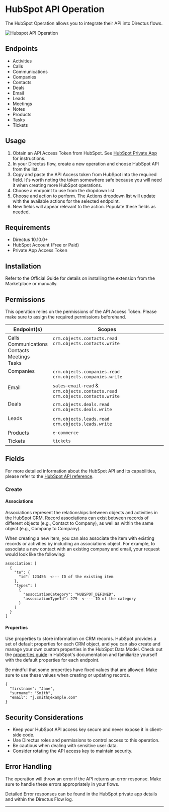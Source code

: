 # HubSpot API Operation

The HubSpot Operation allows you to integrate their API into Directus flows.

![Hubspot API Operation](https://raw.githubusercontent.com/directus-labs/extensions/main/packages/hubspot-operation/docs/hubspot-operation.png)

## Endpoints

- Activities
- Calls
- Communications
- Companies
- Contacts
- Deals
- Email
- Leads
- Meetings
- Notes
- Products
- Tasks
- Tickets

## Usage

1. Obtain an API Access Token from HubSpot. See [HubSpot Private App](https://developers.hubspot.com/beta-docs/guides/apps/private-apps/overview) for instructions.
2. In your Directus flow, create a new operation and choose HubSpot API from the list.
3. Copy and paste the API Access token from HubSpot into the required field. It's worth noting the token somewhere safe because you will need it when creating more HubSpot operations.
4. Choose a endpoint to use from the dropdown list
5. Choose and action to perform. The Actions dropdown list will update with the available actions for the selected endpoint.
6. New fields will appear relevant to the action. Populate these fields as needed.

## Requirements

- Directus 10.10.0+
- HubSpot Account (Free or Paid)
- Private App Access Token

## Installation

Refer to the Official Guide for details on installing the extension from the Marketplace or manually.

## Permissions

This operation relies on the permissions of the API Access Token. Please make sure to assign the required permissions beforehand.

| Endpoint(s) | Scopes |
| -------- | ------ |
| Calls<br/>Communications<br/>Contacts<br/>Meetings<br/>Tasks | `crm.objects.contacts.read`<br/>`crm.objects.contacts.write`<br/>&nbsp;<br/>&nbsp;<br/>&nbsp; |
| Companies<br/>&nbsp; | `crm.objects.companies.read`<br/>`crm.objects.companies.write` |
| Email<br/>&nbsp; | `sales-email-read` &amp; `crm.objects.contacts.read`</br>`crm.objects.contacts.write`</br> |
| Deals<br/>&nbsp; | `crm.objects.deals.read`<br/>`crm.objects.deals.write` |
| Leads<br/>&nbsp; | `crm.objects.leads.read`<br/>`crm.objects.leads.write` |
| Products | `e-commerce` |
| Tickets | `tickets` |

## Fields

For more detailed information about the HubSpot API and its capabilities, please refer to the [HubSpot API reference](https://developers.hubspot.com/beta-docs/reference/api/).

### Create

#### Associations

Associations represent the relationships between objects and activities in the HubSpot CRM. Record associations can exist between records of different objects (e.g., Contact to Company), as well as within the same object (e.g., Company to Company).

When creating a new item, you can also associate the item with existing records or activities by including an associations object. For example, to associate a new contact with an existing company and email, your request would look like the following:

```
association: [
  {
    "to": {
      "id": 123456  <--- ID of the existing item
    },
    "types": [
      {
        "associationCategory": "HUBSPOT_DEFINED",
        "associationTypeId": 279  <---- ID of the category
      }
    ]
  }
]
```


#### Properties

Use properties to store information on CRM records. HubSpot provides a set of default properties for each CRM object, and you can also create and manage your own custom properties in the HubSpot Data Model. Check out the [properties guide](https://developers.hubspot.com/beta-docs/guides/api/crm/properties) in HubSpot's documentation and familiarize yourself with the default properties for each endpoint.

Be mindful that some properties have fixed values that are allowed. Make sure to use these values when creating or updating records.

```
{
  "firstname": "Jane",
  "surname": "Smith",
  "email": "j.smith@example.com"
}
```


## Security Considerations

- Keep your HubSpot API access key secure and never expose it in client-side code.
- Use Directus roles and permissions to control access to this operation.
- Be cautious when dealing with sensitive user data.
- Consider rotating the API access key to maintain security.

## Error Handling

The operation will throw an error if the API returns an error response. Make sure to handle these errors appropriately in your flows.

Detailed Error responses can be found in the HubSpot private app details and within the Directus Flow log.

---
